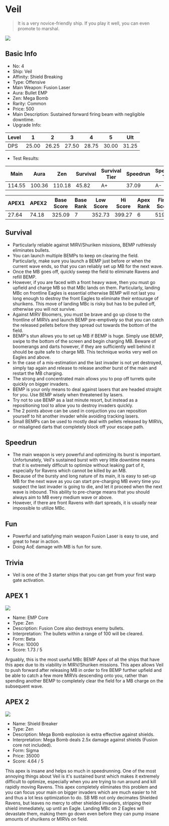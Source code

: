 # Veil

> It is a very novice-friendly ship. If you play it well, you can even promote to marshal.

<img src="/ships/ship_4.png" style={{zoom:1}}/>

## Basic Info

- No: 4
- Ship: Veil
- Affinity: Shield Breaking
- Type: Offensive
- Main Weapon: Fusion Laser
- Aura: Bullet EMP
- Zen: Mega Bomb
- Rarity: Common
- Price: 500
- Main Description: Sustained forward firing beam with negligible downtime.
- Upgrade Info: 

| Level | 1 | 2 | 3 | 4 | 5 | Ult |
|--|--|--|--|--|--|--|
| DPS | 25.00 | 26.25 | 27.50 | 28.75 | 30.00 | 31.25 |

- Test Results: 

| Main | Aura | Zen | Survival | Survival Tier | Speedrun | Speedrun Tier | Fun | Fun Tier |
|--|--|--|--|--|--|--|--|--|
| 114.55 | 100.36 | 110.18 | 45.82 | A+ | 37.09 | A- | 37.09 | B+ |

| APEX1 | APEX2 | Base Score | Base Rank | Low Score | Hi Score | Apex Rank | Final Score | FinalRank |
|--|--|--|--|--|--|--|--|--|
| 27.64 | 74.18 | 325.09 | 7 | 352.73 | 399.27 | 6 | 519.27 | 9 |

## Survival

- Particularly reliable against MIRV/Shuriken missions, BEMP ruthlessly eliminates bullets.
- You can launch multiple BEMPs to keep on clearing the field. Particularly, make sure you launch a BEMP just before or when the current wave ends, so that you can reliably set up MB for the next wave.
- Once the MB goes off, quickly sweep the field to eliminate Ravens and refill BEMP.
- However, if you are faced with a front heavy wave, then you must go upfield and charge MB so that MBc lands on them. Particularly, landing MBc on frontline Eagles is essential otherwise BEMP will not last you long enough to destroy the front Eagles to eliminate their entourage of shurikens. This move of landing MBc is risky but has to be pulled off, otherwise you will not survive.
- Against MIRV Bloomers, you must be brave and go up close to the frontline of MIRVs and launch BEMP pre-emptively so that you can catch the released pellets before they spread out towards the bottom of the field.
- BEMP's stun allows you to set up MB if BEMP is huge. Simply use BEMP, swipe to the bottom of the screen and begin charging MB. Beware of boomerangs and darts however, if they are sufficiently well behind it should be quite safe to charge MB. This technique works very well on Eagles and above.
- In the case of a mis-estimation and the last invader is not yet destroyed, simply tap again and release to release another burst of the main and restart the MB charging.
- The strong and concentrated main allows you to pop off turrets quite quickly on bigger invaders.
- BEMP is your only means to deal against lasers that are headed straight for you. Use BEMP wisely when threatened by lasers.
- Try not to use BEMP as a last minute resort, but instead as a repositioning tool to allow you to destroy invaders quickly.
- The 2 points above can be used in conjuction you can reposition yourself to hit another invader while avoiding tracking lasers.
- Small BEMPs can be used to mostly deal with pellets released by MIRVs, or misaligned darts that completely block off your escape path.

## Speedrun

- The main weapon is very powerful and optimizing its burst is important. Unfortunately, Veil's sustained burst with very little downtime means that it is extremely difficult to optimize without leaking part of it, especially for Ravens which cannot be killed by an MB.
- Because of the bursty and long nature of its main, it is easy to set-up MB for the next wave as you can start pre-charging MB every time you suspect the last invader is going to die, and let it proceed when the next wave is inbound. This ability to pre-charge means that you should always aim to MB every medium wave or above.
- However, if there are front Ravens with dart spreads, it is usually near impossible to utilize MBc.

## Fun

- Powerful and satisfying main weapon Fusion Laser is easy to use, and great to hear in action.
- Doing AoE damage with MB is fun for sure.

## Trivia

- Veil is one of the 3 starter ships that you can get from your first warp gate activation.

## APEX 1

<img src="/ships/ship_4_apex_1.png" style={{zoom:1}}/>

- Name: EMP Core
- Type: Zen
- Description: Fusion Core also destroys enemy bullets.
- Interpretation: The bullets within a range of 100 will be cleared.
- Form: Beta
- Price: 10000
- Score: 1.73 / 5

Arguably, this is the most useful MBc BEMP Apex of all the ships that have this apex due to its viability in MIRV/Shuriken missions. This apex allows Veil to push forward after releasing MB in order to fire BEMP further upfield and be able to catch a few more MIRVs descending onto you, rather than spending another BEMP to completely clear the field for a MB charge on the subsequent wave.

## APEX 2

<img src="/ships/ship_4_apex_2.png" style={{zoom:1}}/>

- Name: Shield Breaker
- Type: Zen
- Description: Mega Bomb explosion is extra effective against shields.
- Interpretation: Mega Bomb deals 2.5x damage against shields (Fusion core not included).
- Form: Sigma
- Price: 35000
- Score: 4.64 / 5

This apex is insane and helps so much in speedrunning. One of the most annoying things about Veil is it's sustained burst which makes it extremely difficult to optimize, especially when you are trying to run around and kill rapidly moving Ravens. This apex completely eliminates this problem and you can focus your main on bigger invaders which are much easier to hit and thus a lot less optimization to do. SB MB not only decimates Shielded Ravens, but leaves no mercy to other shielded invaders, stripping their shield immediately, up until an Eagle. Landing MBc on 2 Eagles will devastate them, making them go down even before they can pump insane amounts of shurikens or MIRVs on field.

